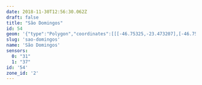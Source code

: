 ```yaml
---
date: 2018-11-30T12:56:30.062Z
draft: false
title: "São Domingos"
id: 54
geom: '{"type":"Polygon","coordinates":[[[-46.75325,-23.473207],[-46.754413,-23.473737],[-46.754939,-23.473666],[-46.756363,-23.47322],[-46.756761,-23.473151],[-46.757562,-23.473197],[-46.758398,-23.473028],[-46.758969,-23.473087],[-46.759796,-23.47281],[-46.760402,-23.472791],[-46.761087,-23.473348],[-46.761848,-23.4737],[-46.762834,-23.473932],[-46.763562,-23.473945],[-46.763861,-23.474076],[-46.764323,-23.47445],[-46.766073,-23.476432],[-46.766736,-23.476463],[-46.768048,-23.476772],[-46.768199,-23.476898],[-46.768966,-23.47804],[-46.769628,-23.478018],[-46.769796,-23.478425],[-46.770399,-23.478405],[-46.771104,-23.480705],[-46.771196,-23.481365],[-46.771133,-23.482514],[-46.770593,-23.483664],[-46.768981,-23.485725],[-46.768459,-23.486483],[-46.768079,-23.487183],[-46.767785,-23.487848],[-46.766608,-23.491363],[-46.766216,-23.492137],[-46.76555,-23.492935],[-46.765025,-23.49337],[-46.764172,-23.493892],[-46.763265,-23.494257],[-46.762412,-23.494417],[-46.761922,-23.494447],[-46.760109,-23.494329],[-46.759715,-23.494411],[-46.758649,-23.494383],[-46.75842,-23.494464],[-46.757594,-23.494445],[-46.756549,-23.494741],[-46.756068,-23.495021],[-46.755996,-23.495161],[-46.755747,-23.494928],[-46.755409,-23.49522],[-46.754859,-23.496081],[-46.754631,-23.496888],[-46.754526,-23.497706],[-46.754547,-23.498995],[-46.754458,-23.500137],[-46.754493,-23.500998],[-46.754395,-23.501686],[-46.754155,-23.502438],[-46.753591,-23.503441],[-46.752656,-23.504617],[-46.752477,-23.50474],[-46.751513,-23.50599],[-46.751022,-23.506408],[-46.750433,-23.506764],[-46.749667,-23.507067],[-46.748739,-23.507239],[-46.733647,-23.50847],[-46.732519,-23.508631],[-46.7316,-23.508836],[-46.730547,-23.509209],[-46.729489,-23.509716],[-46.728627,-23.510283],[-46.728131,-23.510729],[-46.727305,-23.511825],[-46.726888,-23.512909],[-46.726367,-23.514694],[-46.724128,-23.513426],[-46.723142,-23.512718],[-46.722632,-23.512183],[-46.721093,-23.509985],[-46.720433,-23.509357],[-46.723951,-23.504696],[-46.728047,-23.500145],[-46.729614,-23.498111],[-46.730149,-23.497513],[-46.730194,-23.497305],[-46.730985,-23.495848],[-46.731758,-23.494861],[-46.732767,-23.493765],[-46.734874,-23.491651],[-46.735587,-23.490807],[-46.736192,-23.489935],[-46.73669,-23.489015],[-46.737217,-23.487673],[-46.737462,-23.486803],[-46.738661,-23.486511],[-46.739379,-23.486187],[-46.740681,-23.485257],[-46.741589,-23.484502],[-46.742195,-23.484276],[-46.742717,-23.484193],[-46.743157,-23.484282],[-46.74369,-23.484272],[-46.743887,-23.484353],[-46.744094,-23.484592],[-46.744616,-23.484703],[-46.744918,-23.484851],[-46.745734,-23.485464],[-46.746916,-23.485076],[-46.747309,-23.484815],[-46.747599,-23.484867],[-46.748067,-23.485216],[-46.748297,-23.485246],[-46.749349,-23.484985],[-46.750188,-23.484698],[-46.751567,-23.483919],[-46.752192,-23.483911],[-46.752641,-23.483757],[-46.753177,-23.483873],[-46.753681,-23.483878],[-46.753834,-23.483769],[-46.754256,-23.483149],[-46.754827,-23.483362],[-46.755069,-23.48295],[-46.755359,-23.482707],[-46.755521,-23.482322],[-46.755443,-23.481921],[-46.755179,-23.481551],[-46.754723,-23.481542],[-46.753788,-23.480712],[-46.753699,-23.479658],[-46.752921,-23.479124],[-46.75282,-23.478468],[-46.752554,-23.477667],[-46.752599,-23.476686],[-46.752431,-23.47544],[-46.752798,-23.474138],[-46.75325,-23.473207]]]}'
slug: 'sao-domingos'
name: 'São Domingos'
sensors:
  0: "31"
  1: "37"
id: '54'
zone_id: '2'
---
```

		